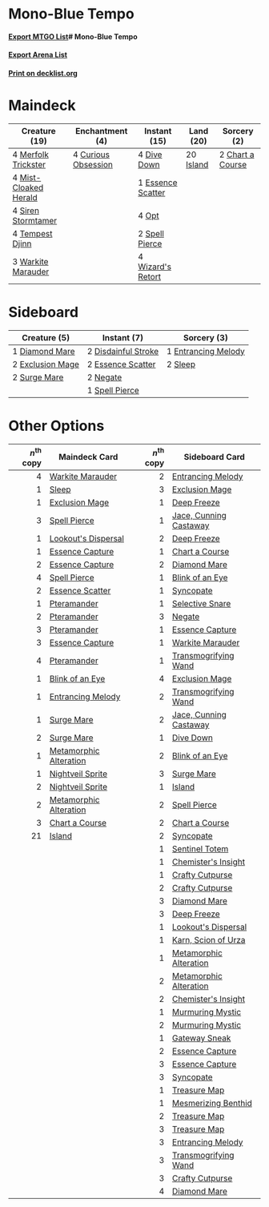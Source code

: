 # Mono-Blue Tempo

#### [Export MTGO List](../collection/Mono-Blue%20Tempo/Mono-Blue%20Tempo.txt)# Mono-Blue Tempo

#### [Export Arena List](../collection/Mono-Blue%20Tempo/Mono-Blue%20Tempo_arena.txt)
#### [Print on decklist.org](http://decklist.org/?deckmain=2%09Chart%20a%20Course%0A4%09Curious%20Obsession%0A4%09Dive%20Down%0A1%09Essence%20Scatter%0A20%09Island%0A4%09Merfolk%20Trickster%0A4%09Mist-Cloaked%20Herald%0A4%09Opt%0A4%09Siren%20Stormtamer%0A2%09Spell%20Pierce%0A4%09Tempest%20Djinn%0A3%09Warkite%20Marauder%0A4%09Wizard's%20Retort&deckside=1%09Diamond%20Mare%0A2%09Disdainful%20Stroke%0A1%09Entrancing%20Melody%0A2%09Essence%20Scatter%0A2%09Exclusion%20Mage%0A2%09Negate%0A2%09Sleep%0A1%09Spell%20Pierce%0A2%09Surge%20Mare)
# Maindeck

|                                         Creature (19)                                          |                                       Enchantment (4)                                        |                                        Instant (15)                                        |                                     Land (20)                                      |                                        Sorcery (2)                                        |
|------------------------------------------------------------------------------------------------|----------------------------------------------------------------------------------------------|--------------------------------------------------------------------------------------------|------------------------------------------------------------------------------------|-------------------------------------------------------------------------------------------|
|4 [Merfolk Trickster](http://gatherer.wizards.com/Pages/Card/Details.aspx?multiverseid=442944)  |4 [Curious Obsession](http://gatherer.wizards.com/Pages/Card/Details.aspx?multiverseid=439692)|4 [Dive Down](http://gatherer.wizards.com/Pages/Card/Details.aspx?multiverseid=435205)      |20 [Island](http://gatherer.wizards.com/Pages/Card/Details.aspx?multiverseid=129606)|2 [Chart a Course](http://gatherer.wizards.com/Pages/Card/Details.aspx?multiverseid=435200)|
|4 [Mist-Cloaked Herald](http://gatherer.wizards.com/Pages/Card/Details.aspx?multiverseid=450257)|                                                                                              |1 [Essence Scatter](http://gatherer.wizards.com/Pages/Card/Details.aspx?multiverseid=426754)|                                                                                    |                                                                                           |
|4 [Siren Stormtamer](http://gatherer.wizards.com/Pages/Card/Details.aspx?multiverseid=435232)   |                                                                                              |4 [Opt](http://gatherer.wizards.com/Pages/Card/Details.aspx?multiverseid=442948)            |                                                                                    |                                                                                           |
|4 [Tempest Djinn](http://gatherer.wizards.com/Pages/Card/Details.aspx?multiverseid=442956)      |                                                                                              |2 [Spell Pierce](http://gatherer.wizards.com/Pages/Card/Details.aspx?multiverseid=425876)   |                                                                                    |                                                                                           |
|3 [Warkite Marauder](http://gatherer.wizards.com/Pages/Card/Details.aspx?multiverseid=439717)   |                                                                                              |4 [Wizard's Retort](http://gatherer.wizards.com/Pages/Card/Details.aspx?multiverseid=442963)|                                                                                    |                                                                                           |


# Sideboard

|                                       Creature (5)                                        |                                         Instant (7)                                          |                                         Sorcery (3)                                          |
|-------------------------------------------------------------------------------------------|----------------------------------------------------------------------------------------------|----------------------------------------------------------------------------------------------|
|1 [Diamond Mare](http://gatherer.wizards.com/Pages/Card/Details.aspx?multiverseid=447368)  |2 [Disdainful Stroke](http://gatherer.wizards.com/Pages/Card/Details.aspx?multiverseid=420705)|1 [Entrancing Melody](http://gatherer.wizards.com/Pages/Card/Details.aspx?multiverseid=435207)|
|2 [Exclusion Mage](http://gatherer.wizards.com/Pages/Card/Details.aspx?multiverseid=447191)|2 [Essence Scatter](http://gatherer.wizards.com/Pages/Card/Details.aspx?multiverseid=426754)  |2 [Sleep](http://gatherer.wizards.com/Pages/Card/Details.aspx?multiverseid=405385)            |
|2 [Surge Mare](http://gatherer.wizards.com/Pages/Card/Details.aspx?multiverseid=447213)    |2 [Negate](http://gatherer.wizards.com/Pages/Card/Details.aspx?multiverseid=423707)           |                                                                                              |
|                                                                                           |1 [Spell Pierce](http://gatherer.wizards.com/Pages/Card/Details.aspx?multiverseid=425876)     |                                                                                              |


# Other Options

|*n*<sup>th</sup> copy|                                          Maindeck Card                                          |*n*<sup>th</sup> copy|                                         Sideboard Card                                          |
|--------------------:|-------------------------------------------------------------------------------------------------|--------------------:|-------------------------------------------------------------------------------------------------|
|                    4|[Warkite Marauder](http://gatherer.wizards.com/Pages/Card/Details.aspx?multiverseid=439717)      |                    2|[Entrancing Melody](http://gatherer.wizards.com/Pages/Card/Details.aspx?multiverseid=435207)     |
|                    1|[Sleep](http://gatherer.wizards.com/Pages/Card/Details.aspx?multiverseid=405385)                 |                    3|[Exclusion Mage](http://gatherer.wizards.com/Pages/Card/Details.aspx?multiverseid=447191)        |
|                    1|[Exclusion Mage](http://gatherer.wizards.com/Pages/Card/Details.aspx?multiverseid=447191)        |                    1|[Deep Freeze](http://gatherer.wizards.com/Pages/Card/Details.aspx?multiverseid=442938)           |
|                    3|[Spell Pierce](http://gatherer.wizards.com/Pages/Card/Details.aspx?multiverseid=425876)          |                    1|[Jace, Cunning Castaway](http://gatherer.wizards.com/Pages/Card/Details.aspx?multiverseid=435212)|
|                    1|[Lookout's Dispersal](http://gatherer.wizards.com/Pages/Card/Details.aspx?multiverseid=435214)   |                    2|[Deep Freeze](http://gatherer.wizards.com/Pages/Card/Details.aspx?multiverseid=442938)           |
|                    1|[Essence Capture](http://gatherer.wizards.com/Pages/Card/Details.aspx?multiverseid=457181)       |                    1|[Chart a Course](http://gatherer.wizards.com/Pages/Card/Details.aspx?multiverseid=435200)        |
|                    2|[Essence Capture](http://gatherer.wizards.com/Pages/Card/Details.aspx?multiverseid=457181)       |                    2|[Diamond Mare](http://gatherer.wizards.com/Pages/Card/Details.aspx?multiverseid=447368)          |
|                    4|[Spell Pierce](http://gatherer.wizards.com/Pages/Card/Details.aspx?multiverseid=425876)          |                    1|[Blink of an Eye](http://gatherer.wizards.com/Pages/Card/Details.aspx?multiverseid=442934)       |
|                    2|[Essence Scatter](http://gatherer.wizards.com/Pages/Card/Details.aspx?multiverseid=426754)       |                    1|[Syncopate](http://gatherer.wizards.com/Pages/Card/Details.aspx?multiverseid=442955)             |
|                    1|[Pteramander](http://gatherer.wizards.com/Pages/Card/Details.aspx?multiverseid=457191)           |                    1|[Selective Snare](http://gatherer.wizards.com/Pages/Card/Details.aspx?multiverseid=452803)       |
|                    2|[Pteramander](http://gatherer.wizards.com/Pages/Card/Details.aspx?multiverseid=457191)           |                    3|[Negate](http://gatherer.wizards.com/Pages/Card/Details.aspx?multiverseid=423707)                |
|                    3|[Pteramander](http://gatherer.wizards.com/Pages/Card/Details.aspx?multiverseid=457191)           |                    1|[Essence Capture](http://gatherer.wizards.com/Pages/Card/Details.aspx?multiverseid=457181)       |
|                    3|[Essence Capture](http://gatherer.wizards.com/Pages/Card/Details.aspx?multiverseid=457181)       |                    1|[Warkite Marauder](http://gatherer.wizards.com/Pages/Card/Details.aspx?multiverseid=439717)      |
|                    4|[Pteramander](http://gatherer.wizards.com/Pages/Card/Details.aspx?multiverseid=457191)           |                    1|[Transmogrifying Wand](http://gatherer.wizards.com/Pages/Card/Details.aspx?multiverseid=447384)  |
|                    1|[Blink of an Eye](http://gatherer.wizards.com/Pages/Card/Details.aspx?multiverseid=442934)       |                    4|[Exclusion Mage](http://gatherer.wizards.com/Pages/Card/Details.aspx?multiverseid=447191)        |
|                    1|[Entrancing Melody](http://gatherer.wizards.com/Pages/Card/Details.aspx?multiverseid=435207)     |                    2|[Transmogrifying Wand](http://gatherer.wizards.com/Pages/Card/Details.aspx?multiverseid=447384)  |
|                    1|[Surge Mare](http://gatherer.wizards.com/Pages/Card/Details.aspx?multiverseid=447213)            |                    2|[Jace, Cunning Castaway](http://gatherer.wizards.com/Pages/Card/Details.aspx?multiverseid=435212)|
|                    2|[Surge Mare](http://gatherer.wizards.com/Pages/Card/Details.aspx?multiverseid=447213)            |                    1|[Dive Down](http://gatherer.wizards.com/Pages/Card/Details.aspx?multiverseid=435205)             |
|                    1|[Metamorphic Alteration](http://gatherer.wizards.com/Pages/Card/Details.aspx?multiverseid=447196)|                    2|[Blink of an Eye](http://gatherer.wizards.com/Pages/Card/Details.aspx?multiverseid=442934)       |
|                    1|[Nightveil Sprite](http://gatherer.wizards.com/Pages/Card/Details.aspx?multiverseid=452798)      |                    3|[Surge Mare](http://gatherer.wizards.com/Pages/Card/Details.aspx?multiverseid=447213)            |
|                    2|[Nightveil Sprite](http://gatherer.wizards.com/Pages/Card/Details.aspx?multiverseid=452798)      |                    1|[Island](http://gatherer.wizards.com/Pages/Card/Details.aspx?multiverseid=129606)                |
|                    2|[Metamorphic Alteration](http://gatherer.wizards.com/Pages/Card/Details.aspx?multiverseid=447196)|                    2|[Spell Pierce](http://gatherer.wizards.com/Pages/Card/Details.aspx?multiverseid=425876)          |
|                    3|[Chart a Course](http://gatherer.wizards.com/Pages/Card/Details.aspx?multiverseid=435200)        |                    2|[Chart a Course](http://gatherer.wizards.com/Pages/Card/Details.aspx?multiverseid=435200)        |
|                   21|[Island](http://gatherer.wizards.com/Pages/Card/Details.aspx?multiverseid=129606)                |                    2|[Syncopate](http://gatherer.wizards.com/Pages/Card/Details.aspx?multiverseid=442955)             |
|                     |                                                                                                 |                    1|[Sentinel Totem](http://gatherer.wizards.com/Pages/Card/Details.aspx?multiverseid=435404)        |
|                     |                                                                                                 |                    1|[Chemister's Insight](http://gatherer.wizards.com/Pages/Card/Details.aspx?multiverseid=452782)   |
|                     |                                                                                                 |                    1|[Crafty Cutpurse](http://gatherer.wizards.com/Pages/Card/Details.aspx?multiverseid=439690)       |
|                     |                                                                                                 |                    2|[Crafty Cutpurse](http://gatherer.wizards.com/Pages/Card/Details.aspx?multiverseid=439690)       |
|                     |                                                                                                 |                    3|[Diamond Mare](http://gatherer.wizards.com/Pages/Card/Details.aspx?multiverseid=447368)          |
|                     |                                                                                                 |                    3|[Deep Freeze](http://gatherer.wizards.com/Pages/Card/Details.aspx?multiverseid=442938)           |
|                     |                                                                                                 |                    1|[Lookout's Dispersal](http://gatherer.wizards.com/Pages/Card/Details.aspx?multiverseid=435214)   |
|                     |                                                                                                 |                    1|[Karn, Scion of Urza](http://gatherer.wizards.com/Pages/Card/Details.aspx?multiverseid=442889)   |
|                     |                                                                                                 |                    1|[Metamorphic Alteration](http://gatherer.wizards.com/Pages/Card/Details.aspx?multiverseid=447196)|
|                     |                                                                                                 |                    2|[Metamorphic Alteration](http://gatherer.wizards.com/Pages/Card/Details.aspx?multiverseid=447196)|
|                     |                                                                                                 |                    2|[Chemister's Insight](http://gatherer.wizards.com/Pages/Card/Details.aspx?multiverseid=452782)   |
|                     |                                                                                                 |                    1|[Murmuring Mystic](http://gatherer.wizards.com/Pages/Card/Details.aspx?multiverseid=452795)      |
|                     |                                                                                                 |                    2|[Murmuring Mystic](http://gatherer.wizards.com/Pages/Card/Details.aspx?multiverseid=452795)      |
|                     |                                                                                                 |                    1|[Gateway Sneak](http://gatherer.wizards.com/Pages/Card/Details.aspx?multiverseid=457184)         |
|                     |                                                                                                 |                    2|[Essence Capture](http://gatherer.wizards.com/Pages/Card/Details.aspx?multiverseid=457181)       |
|                     |                                                                                                 |                    3|[Essence Capture](http://gatherer.wizards.com/Pages/Card/Details.aspx?multiverseid=457181)       |
|                     |                                                                                                 |                    3|[Syncopate](http://gatherer.wizards.com/Pages/Card/Details.aspx?multiverseid=442955)             |
|                     |                                                                                                 |                    1|[Treasure Map](http://gatherer.wizards.com/Pages/Card/Details.aspx?multiverseid=435410)          |
|                     |                                                                                                 |                    1|[Mesmerizing Benthid](http://gatherer.wizards.com/Pages/Card/Details.aspx?multiverseid=457187)   |
|                     |                                                                                                 |                    2|[Treasure Map](http://gatherer.wizards.com/Pages/Card/Details.aspx?multiverseid=435410)          |
|                     |                                                                                                 |                    3|[Treasure Map](http://gatherer.wizards.com/Pages/Card/Details.aspx?multiverseid=435410)          |
|                     |                                                                                                 |                    3|[Entrancing Melody](http://gatherer.wizards.com/Pages/Card/Details.aspx?multiverseid=435207)     |
|                     |                                                                                                 |                    3|[Transmogrifying Wand](http://gatherer.wizards.com/Pages/Card/Details.aspx?multiverseid=447384)  |
|                     |                                                                                                 |                    3|[Crafty Cutpurse](http://gatherer.wizards.com/Pages/Card/Details.aspx?multiverseid=439690)       |
|                     |                                                                                                 |                    4|[Diamond Mare](http://gatherer.wizards.com/Pages/Card/Details.aspx?multiverseid=447368)          |

